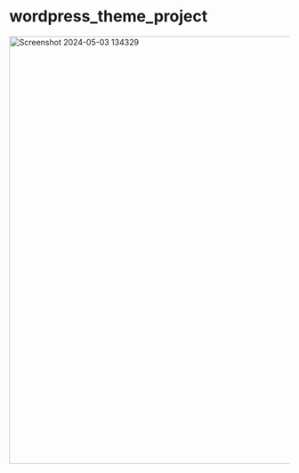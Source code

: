 # wordpress_theme_project
<img width="768" alt="Screenshot 2024-05-03 134329" src="https://github.com/red-helal/wordpress_theme_project/assets/157196790/90d4f14a-67d2-4f08-bec2-dc1e12cd2c47">
